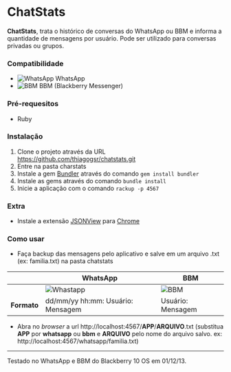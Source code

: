 # ChatStats
**ChatStats**, trata o histórico de conversas do WhatsApp ou BBM e informa a quantidade de mensagens por usuário. Pode ser utilizado para conversas privadas ou grupos.

### Compatibilidade
- ![WhatsApp](https://cdn4.iconfinder.com/data/icons/circle-network/52/whatsapp_social_circle-16.png) WhatsApp
- ![BBM](https://cdn3.iconfinder.com/data/icons/brands-applications/512/bbm-16.png) BBM (Blackberry Messenger)

### Pré-requesitos
* Ruby

### Instalação
1. Clone o projeto através da URL <https://github.com/thiagogsr/chatstats.git>
1. Entre na pasta charstats
1. Instale a gem [Bundler](http://bundler.io) através do comando `gem install bundler`
1. Instale as gems através do comando `bundle install`
1. Inicie a aplicação com o comando `rackup -p 4567`

### Extra
* Instale a extensão [JSONView](https://chrome.google.com/webstore/detail/jsonview/chklaanhfefbnpoihckbnefhakgolnmc) para [Chrome](http://www.google.com/intl/pt-BR/chrome/)

### Como usar
* Faça backup das mensagens pelo aplicativo e salve em um arquivo .txt (ex: familia.txt) na pasta chatstats

&nbsp; | WhatsApp | BBM
------------ | ------------- | ------------
&nbsp; | ![Whastapp](https://photos-5.dropbox.com/t/0/AADxJ9JXHOIoRSbKJYEvAh8sZoPbXvdYyMs9oHUwRKPpsw/12/26720545/jpeg/1024x768/3/1385949600/0/2/whatsapp.jpg/2o2eEaTgcBOSYh0ZgdjGXfU54Nq4RIOKSbw8ZHx0MjE) | ![BBM](https://photos-2.dropbox.com/t/0/AAD_0-6m5o0DFwSlYAwu4BtmpmR8gNIimyoOlHXIUXE25g/12/26720545/jpeg/1024x768/3/1385949600/0/2/bbm.jpg/tDqXUuf8VZRetUzGw9QqfRyFzPrF3e6Jcuh-iGPULqM)
**Formato** | dd/mm/yy hh:mm: Usuário: Mensagem | Usuário: Mensagem

* Abra no *browser* a url http://localhost:4567/**APP**/**ARQUIVO**.txt (substitua **APP** por **whatsapp** ou **bbm** e **ARQUIVO** pelo nome do arquivo salvo. ex: http://localhost:4567/whatsapp/familia.txt)

----
Testado no WhatsApp e BBM do Blackberry 10 OS em 01/12/13.
